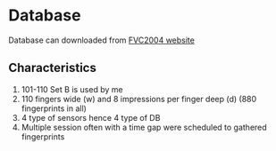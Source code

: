 # Database

Database can downloaded from [FVC2004 website](http://bias.csr.unibo.it/fvc2000/download.asp)

## Characteristics

1. 101-110 Set B is used by me
2. 110 fingers wide (w) and 8 impressions per finger deep (d) (880 fingerprints in all)
3. 4 type of sensors hence 4 type of DB
4. Multiple session often with a time gap were scheduled to gathered fingerprints
